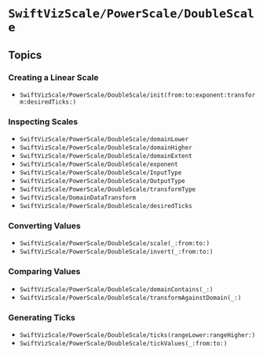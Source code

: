 # ``SwiftVizScale/PowerScale/DoubleScale``

## Topics

### Creating a Linear Scale

- ``SwiftVizScale/PowerScale/DoubleScale/init(from:to:exponent:transform:desiredTicks:)``

### Inspecting Scales

- ``SwiftVizScale/PowerScale/DoubleScale/domainLower``
- ``SwiftVizScale/PowerScale/DoubleScale/domainHigher``
- ``SwiftVizScale/PowerScale/DoubleScale/domainExtent``
- ``SwiftVizScale/PowerScale/DoubleScale/exponent``
- ``SwiftVizScale/PowerScale/DoubleScale/InputType``
- ``SwiftVizScale/PowerScale/DoubleScale/OutputType``
- ``SwiftVizScale/PowerScale/DoubleScale/transformType``
- ``SwiftVizScale/DomainDataTransform``
- ``SwiftVizScale/PowerScale/DoubleScale/desiredTicks``

### Converting Values 

- ``SwiftVizScale/PowerScale/DoubleScale/scale(_:from:to:)``
- ``SwiftVizScale/PowerScale/DoubleScale/invert(_:from:to:)``

### Comparing Values

- ``SwiftVizScale/PowerScale/DoubleScale/domainContains(_:)``
- ``SwiftVizScale/PowerScale/DoubleScale/transformAgainstDomain(_:)``

### Generating Ticks

- ``SwiftVizScale/PowerScale/DoubleScale/ticks(rangeLower:rangeHigher:)``
- ``SwiftVizScale/PowerScale/DoubleScale/tickValues(_:from:to:)``


